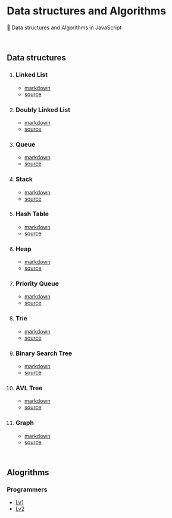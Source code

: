 # Data structures and Algorithms

📖 Data structures and Algorithms in JavaScript

<br>

## Data structures

1. ### Linked List

   - [markdown](https://github.com/SewookHan/data-structures-and-algorithms/blob/main/data-structures/linked-list.md)
   - [source](https://github.com/SewookHan/data-structures-and-algorithms/blob/main/data-structures/src/linked-list.js)

2. ### Doubly Linked List

   - [markdown](https://github.com/SewookHan/data-structures-and-algorithms/blob/main/data-structures/doubly-linked-list.md)
   - [source](https://github.com/SewookHan/data-structures-and-algorithms/blob/main/data-structures/src/doubly-linked-list.js)

3. ### Queue

   - [markdown](https://github.com/SewookHan/data-structures-and-algorithms/blob/main/data-structures/queue.md)
   - [source](https://github.com/SewookHan/data-structures-and-algorithms/blob/main/data-structures/src/queue.js)

4. ### Stack

   - [markdown](https://github.com/SewookHan/data-structures-and-algorithms/blob/main/data-structures/stack.md)
   - [source](https://github.com/SewookHan/data-structures-and-algorithms/blob/main/data-structures/src/stack.js)

5. ### Hash Table

   - [markdown](https://github.com/SewookHan/data-structures-and-algorithms/blob/main/data-structures/hash-table.md)
   - [source](https://github.com/SewookHan/data-structures-and-algorithms/blob/main/data-structures/src/hash-table.js)

6. ### Heap

   - [markdown](https://github.com/SewookHan/data-structures-and-algorithms/blob/main/data-structures/heap.md)
   - [source](https://github.com/SewookHan/data-structures-and-algorithms/blob/main/data-structures/src/binary-heap.js)

7. ### Priority Queue

   - [markdown](https://github.com/SewookHan/data-structures-and-algorithms/blob/main/data-structures/priority-queue.md)
   - [source](https://github.com/SewookHan/data-structures-and-algorithms/blob/main/data-structures/src/priority-queue.js)

8. ### Trie

   - [markdown](https://github.com/SewookHan/data-structures-and-algorithms/blob/main/data-structures/trie.md)
   - [source](https://github.com/SewookHan/data-structures-and-algorithms/blob/main/data-structures/src/trie.js)

9. ### Binary Search Tree

   - [markdown](https://github.com/SewookHan/data-structures-and-algorithms/blob/main/data-structures/binary-search-tree.md)
   - [source](https://github.com/SewookHan/data-structures-and-algorithms/blob/main/data-structures/src/binary-search-tree.js)

10. ### AVL Tree

    - [markdown](https://github.com/SewookHan/data-structures-and-algorithms/blob/main/data-structures/avl-tree.md)
    - [source](https://github.com/SewookHan/data-structures-and-algorithms/blob/main/data-structures/src/avl-tree.js)

11. ### Graph

    - [markdown](https://github.com/SewookHan/data-structures-and-algorithms/blob/main/data-structures/graph.md)
    - [source](https://github.com/SewookHan/data-structures-and-algorithms/blob/main/data-structures/src/graph.js)

<br>

## Alogrithms

### Programmers

- [Lv1](algorithm/programmers-lv1)
- [Lv2](algorithm/programmers-lv2)

